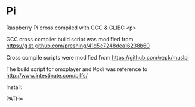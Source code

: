 # Pi
Raspberry Pi cross compiled with GCC &amp; GLIBC  \<p>

GCC cross compiler build script was modified from  https://gist.github.com/preshing/41d5c7248dea16238b60

Cross compile scripts were modified from  https://github.com/repk/muslpi

The build script for omxplayer and Kodi was reference to http://www.intestinate.com/pilfs/

Install:

PATH=
